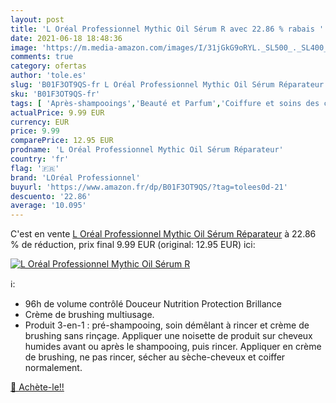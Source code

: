 ```yaml
---
layout: post
title: 'L Oréal Professionnel Mythic Oil Sérum R avec 22.86 % rabais '
date: 2021-06-18 18:48:36
image: 'https://m.media-amazon.com/images/I/31jGkG9oRYL._SL500_._SL400_.jpg'
comments: true
category: ofertas
author: 'tole.es'
slug: 'B01F3OT9QS-fr L Oréal Professionnel Mythic Oil Sérum Réparateur'
sku: 'B01F3OT9QS-fr'
tags: [ 'Après-shampooings','Beauté et Parfum','Coiffure et soins des cheveux','Soins des cheveux','loréal professionnel', ]
actualPrice: 9.99 EUR
currency: EUR
price: 9.99
comparePrice: 12.95 EUR
prodname: 'L Oréal Professionnel Mythic Oil Sérum Réparateur'
country: 'fr'
flag: '🇫🇷'
brand: 'LOréal Professionnel'
buyurl: 'https://www.amazon.fr/dp/B01F3OT9QS/?tag=tolees0d-21'
descuento: '22.86'
average: '10.095'
---
```


C'est en vente [L Oréal Professionnel Mythic Oil Sérum Réparateur](https://www.amazon.fr/dp/B01F3OT9QS/?tag=tolees0d-21)  à  22.86 % de réduction, prix final  9.99 EUR (original: 12.95 EUR) ici:

[![L Oréal Professionnel Mythic Oil Sérum R](https://m.media-amazon.com/images/I/31jGkG9oRYL._SL500_._SL400_.jpg)](https://www.amazon.fr/dp/B01F3OT9QS/?tag=tolees0d-21)

ℹ️:

- 96h de volume contrôlé Douceur Nutrition Protection Brillance
- Crème de brushing multiusage.
- Produit 3-en-1 : pré-shampooing, soin démêlant à rincer et crème de brushing sans rinçage. Appliquer une noisette de produit sur cheveux humides avant ou après le shampooing, puis rincer. Appliquer en crème de brushing, ne pas rincer, sécher au sèche-cheveux et coiffer normalement.

[🛒 Achète-le!!](https://www.amazon.fr/dp/B01F3OT9QS/?tag=tolees0d-21)
